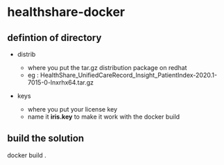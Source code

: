 # healthshare-docker

## defintion of directory

* distrib
    * where you put the tar.gz distribution package on redhat
    * eg : HealthShare_UnifiedCareRecord_Insight_PatientIndex-2020.1-7015-0-lnxrhx64.tar.gz

* keys
    * where you put your license key
    * name it **iris.key** to make it work with the docker build

## build the solution 

docker build .
